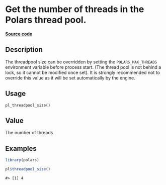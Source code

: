
# Get the number of threads in the Polars thread pool.

[**Source code**](https://github.com/pola-rs/r-polars/tree/0580dbe189881934960c63979bf59fc3448a21dc/R/info.R#L91)

## Description

The threadpool size can be overridden by setting the
<code>POLARS_MAX_THREADS</code> environment variable before process
start. (The thread pool is not behind a lock, so it cannot be modified
once set). It is strongly recommended not to override this value as it
will be set automatically by the engine.

## Usage

<pre><code class='language-R'>pl_threadpool_size()
</code></pre>

## Value

The number of threads

## Examples

``` r
library(polars)

pl$threadpool_size()
```

    #> [1] 4
